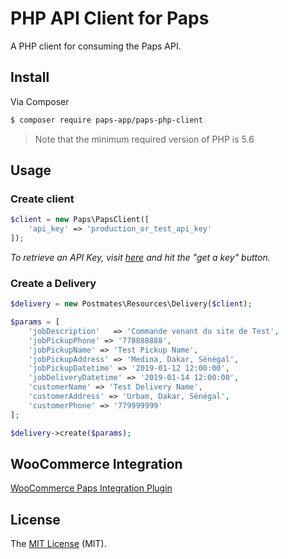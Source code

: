 # PHP API Client for Paps

<!-- [![Build Status](https://travis-ci.org/aglipanci/Paps-api.svg?branch=master)](https://travis-ci.org/aglipanci/Paps-api) -->

A PHP client for consuming the Paps API.

## Install

Via Composer

```bash
$ composer require paps-app/paps-php-client
```

> Note that the minimum required version of PHP is 5.6

## Usage

### Create client

```php
$client = new Paps\PapsClient([
    'api_key' => 'production_or_test_api_key'
]);
```

_To retrieve an API Key, visit [here](https://developers.paps.sn) and hit the "get a key" button._

### Create a Delivery

```php
$delivery = new Postmates\Resources\Delivery($client);

$params = [
    'jobDescription'   => 'Commande venant du site de Test',
    'jobPickupPhone' => '778888888',
    'jobPickupName' => 'Test Pickup Name',
    'jobPickupAddress' => 'Medina, Dakar, Sénégal',
    'jobPickupDatetime' => '2019-01-12 12:00:00',
    'jobDeliveryDatetime' => '2019-01-14 12:00:00',
    'customerName' => 'Test Delivery Name',
    'customerAddress' => 'Urbam, Dakar, Sénégal',
    'customerPhone' => '779999999'
];

$delivery->create($params);
```

## WooCommerce Integration

[WooCommerce Paps Integration Plugin](https://wordpress.org/plugins/woocommerce-paps/)

## License

The [MIT License](https://opensource.org/licenses/MIT) (MIT).
